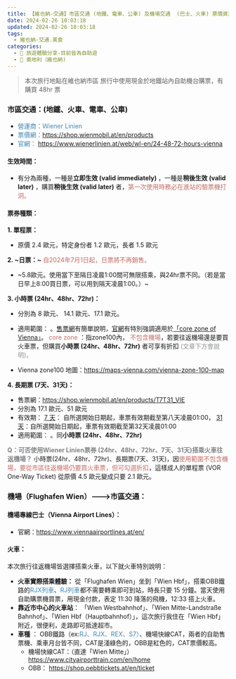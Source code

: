 ```yaml
---
title: 【維也納-交通】市區交通 (地鐵、電車、公車) 及機場交通  (巴士、火車) 票價資訊
date: 2024-02-26 10:03:18
updated: 2024-02-26 10:03:18
tags:
  - 維也納-交通.美食
categories: 
  - 🌴 旅遊體驗分享-目前皆為自助遊
  - 🥥 奧地利（維也納)  
---
```

> 本次旅行地點在維也納市區
> 旅行中使用現金於地鐵站內自助機台購票，有購買 48hr 票

<!-- more -->

### 市區交通：(地鐵、火車、電車、公車)
+ <font color=#4287B5> 營運商：Ｗiener Linien </font>
+ <font color=#4287B5> 票價網：</font>https://shop.wienmobil.at/en/products
+ <font color=#4287B5> 官網：</font> https://www.wienerlinien.at/web/wl-en/24-48-72-hours-vienna

#### 生效時間：
+ 有分為兩種，一種是**立即生效 (valid immediately)** ，一種是**稍後生效 (valid later)** ，購買**稍後生效 (valid later)** 者，<font color=#c36d67>第一次使用時務必在進站的驗票機打洞。</font>

#### 票券種類：
**1. 單程票：**
+ 原價 2.4 歐元，特定身份者 1.2 歐元，長者 1.5 歐元

**2. ~日票：~** <font color=#c36d67>自2024年7月1日起，日票將不再銷售。</font>
+ ~5.8歐元。使用當下至隔日凌晨1:00間可無限搭乘，與24hr票不同。（若是當日早上8:00買日票，可以用到隔天凌晨1:00。）~

**3. 小時票 (24hr、48hr、72hr)：**
+ 分別為 8 歐元、 14.1 歐元、17.1 歐元。
+ 適用範圍：
    。[售票網](https://shop.wienmobil.at/en/products/244872_VIE)有簡單說明，[官網]( https://www.wienerlinien.at/web/wl-en/24-48-72-hours-vienna)有特別強調適用於[「core zone of Vienna」](https://www.wienerlinien.at/web/wl-en/tickets/core-zone-of-vienna)。 <font color=#c36d67>core zone </font> ：指zone100內， <font color=#c36d67>不包含機場</font>，若要往返機場還是要買火車票，但購買**小時票 (24hr、48hr、72hr)** 者可享有折扣 <font color=#909497>(文章下方會說明)。</font>

+ Vienna zone100 地圖：https://maps-vienna.com/vienna-zone-100-map


**4. 長期票 (7天、31天)：**
+ 售票網：https://shop.wienmobil.at/en/products/T7T31_VIE
+ 分別為 17.1 歐元、51 歐元
+ 有效期：
[ 7 天](https://www.wienerlinien.at/web/wl-en/tickets/7-days-vienna)： 自所選開始日期起，車票有效期截至第八天凌晨01:00，
[ 31 天](https://www.wienerlinien.at/web/wl-en/tickets/31-days-vienna)：自所選開始日期起，車票有效期截至第32天凌晨01:00
+ 適用範圍：
    。同**小時票 (24hr、48hr、72hr)**

<font color=#818385>**Q：可否使用Wiener Linien票券 (24hr、48hr、72hr、7天、31天)搭乘火車往返機場？**</font>
 小時票(24hr、48hr、72hr)、長期票(7天、31天)，因<font color=#c36d67>使用範圍不包含機場，要從市區往返機場仍要買火車票，但可勾選折扣</font>，這樣成人的單程票 (VOR One-Way Ticket) 從原價 4.5 歐元變成只要 2.1 歐元。
 
### 機場（Flughafen Wien）--->市區交通：
#### 機場專線巴士（Vienna Airport Lines）：
+ 官網：https://www.viennaairportlines.at/en/

#### 火車：
本次旅行往返機場皆選擇搭乘火車，以下就火車特別說明：
+ **火車實際搭乘體驗：**
 從「Flughafen Wien」坐到「Wien Hbf」，搭乘OBB鐵路的<font color=#4287B5>RJX列車</font>、<font color=#4287B5>RJ列車</font>都不需要轉乘即可到站，時長只要 15 分鐘。當天使用自助購票機買票，用現金付款，表定 11:30 降落的飛機，12:33 搭上火車。
+ **靠近市中心的火車站**：
「Wien Westbahnhof」、「Wien Mitte-Landstraße Bahnhof」、「Wien Hbf（Hauptbahnhof）」，這次旅行我住在「Wien Hbf」附近，很便利，走路即可抵達超市。
+ **車種** ：
OBB鐵路（ex:<font color=#4287B5>RJ、RJX、REX、S7）</font>、機場快線CAT，兩者的自助售票機、乘車月台皆不同，CAT是淺綠色的，OBB是紅色的，CAT票價較高。
   + 機場快線CAT：（直達「Wien Mitte」）
    https://www.cityairporttrain.com/en/home
   + OBB：
    https://shop.oebbtickets.at/en/ticket
 
 